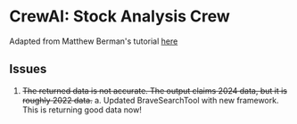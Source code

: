 # CrewAI: Stock Analysis Crew

Adapted from Matthew Berman's tutorial [here](https://www.youtube.com/watch?v=iJjSjmZnNlI)

## Issues

1. ~~The returned data is not accurate. The output claims 2024 data, but it is roughly 2022 data.~~
   a. Updated BraveSearchTool with new framework. This is returning good data now!
